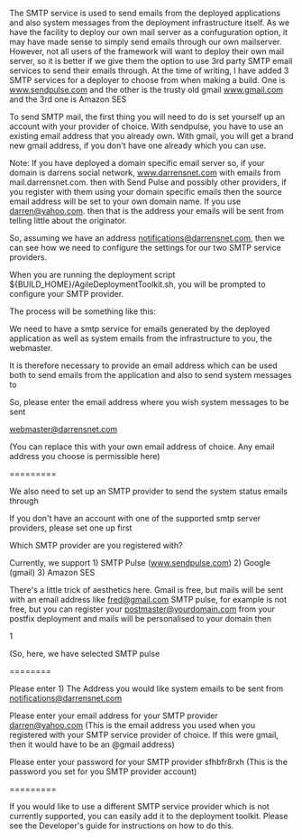 The SMTP service is used to send emails from the deployed applications and also system messages from the deployment infrastructure itself. As we have the facility to deploy our own mail server as a confuguration option, it may have made sense to simply send emails through our own mailserver. However, not all users of the framework will want to deploy their own mail server, so it is better if we give them the option to use 3rd party SMTP email services to send their emails through.
At the time of writing, I have added 3 SMTP services for a deployer to choose from when making a build. One is www.sendpulse.com and the other is the trusty old gmail www.gmail.com and the 3rd one is Amazon SES

To send SMTP mail, the first thing you will need to do is set yourself up an account with your provider of choice. With sendpulse, you have to use an existing email address that you already own. With gmail, you will get a brand new gmail address, if you don't have one already which you can use. 

Note: If you have deployed a domain specific email server so, if your domain is darrens social network, www.darrensnet.com with emails from mail.darrensnet.com. then with Send Pulse and possibly other providers, if you register with them using your domain specific emails then the source email address will be set to your own domain name. If you use darren@yahoo.com. then that is the address your emails will be sent from telling little about the originator.

So, assuming we have an address notifications@darrensnet.com, then we can see how we need to configure the settings for our two SMTP service providers.

When you are running the deployment script ${BUILD_HOME}/AgileDeploymentToolkit.sh, you will be prompted to configure your SMTP provider.

The process will be something like this:

We need to have a smtp service for emails generated by the deployed application as well as system emails from the infrastructure to you, the webmaster.

It is therefore necessary to provide an email address which can be used both to send emails from the application and also to send system messages to

So, please enter the email address where you wish system messages to be sent

webmaster@darrensnet.com 

(You can replace this with your own email address of choice. Any email address you choose is permissible here)

=========

We also need to set up an SMTP provider to send the system status emails through

If you don't have an account with one of the supported smtp server providers, please set one up first

Which SMTP provider are you registered with?

Currently, we support 1) SMTP Pulse (www.sendpulse.com) 2) Google (gmail) 3) Amazon SES

There's a little trick of aesthetics here. Gmail is free, but mails will be sent with an email address like fred@gmail.com
SMTP pulse, for example is not free, but you can register your postmaster@yourdomain.com from your postfix deployment and mails will be personalised to your domain then

1

(So, here, we have selected SMTP pulse

========

Please enter 1) The Address you would like system emails to be sent from
notifications@darrensnet.com

Please enter your email address for your SMTP provider
darren@yahoo.com 
(This is the email address you used when you registered with your SMTP service provider of choice. If this were gmail, then it would have to be an @gmail address)

Please enter your password for your SMTP provider
sfhbfr8rxh (This is the password you set for you SMTP provider account)

=========

If you would like to use a different SMTP service provider which is not currently supported, you can easily add it to the deployment toolkit. Please see the Developer's guide for instructions on how to do this. 
